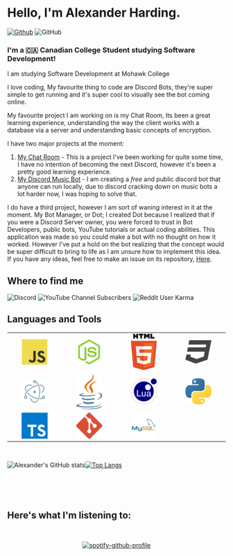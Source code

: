 # Hello, I'm Alexander Harding.

[![Github](https://img.shields.io/github/followers/BackwardsUser?label=Follow&style=flat-square)](https://github.com/BackwardsUser)
![GitHub](https://img.shields.io/github/license/BackwardsUser/BackwardsUser?style=flat-square)

### I'm a 🇨🇦 Canadian College Student studying Software Development!

I am studying Software Development at Mohawk College

I love coding, My favourite thing to code are Discord Bots, they're super simple to get running and it's super cool to visually see the bot coming online.

My favourite project I am working on is my Chat Room, Its been a great learning experience, understanding the way the client works with a database via a server and understanding basic concepts of encryption.

I have two major projects at the moment:
1. [My Chat Room](https://github.com/BackwardsUser/Basic-Chat-Room) - This is a project I've been working for quite some time, I have no intention of becoming the next Discord, however it's been a pretty good learning experience.
2. [My Discord Music Bot](https://github.com/BackwardsUser/RadioBot) - I am creating a *free* and public discord bot that anyone can run locally, due to discord cracking down on music bots a lot harder now, I was hoping to solve that.

I do have a third project, however I am sort of waning interest in it at the moment. My Bot Manager, or Dot; I created Dot because I realized that if you were a Discord Server owner, you were forced to trust in Bot Developers, public bots, YouTube tutorials or actual coding abilities. This application was made so you could make a bot with no thought on how it worked. However I've put a hold on the bot realizing that the concept would be super difficult to bring to life as I am unsure how to implement this idea. If you have any ideas, feel free to make an issue on its repository, [Here](https://github.com/BackwardsUser/Dot-Bot-Manager/issues).

## Where to find me
![Discord](https://img.shields.io/discord/1037779805376098356?color=%235865F2&style=flat-square)
![YouTube Channel Subscribers](https://img.shields.io/youtube/channel/subscribers/UC0PlE5BpxH_A_g0q5XqrrNw?color=%23ff0000&style=flat-square)
![Reddit User Karma](https://img.shields.io/reddit/user-karma/combined/Backwards_User__?color=%23ff4500&style=flat-square)

## Languages and Tools
<table width="100">
<tr>
    <td align="center" width="190">
        <img src="./assets/images/javascript.svg" alt="JS" width="60">
    </td>
    <td align="center" width="190">
        <img src="./assets/images/node-js.svg" alt="NJS" width="60">
    </td>
    <td align="center" width="190">
        <img src="./assets/images/html.svg" alt="HTML" width="60">
    </td>
    <td align="center" width="190">
        <img src="./assets/images/css.svg" alt="CSS" width="60">
    </td> 
</tr>
<tr>
    <td align="center" width="190">
        <img src="./assets/images/electron.svg" alt="electron" width="60">
    </td>
    <td align="center" width="190">
        <img src="./assets/images/java.svg" alt="Java" width="60">
    </td>
    <td align="center" width="190">
        <img src="./assets/images/lua.svg" alt="lua" width="60">
    </td>
    <td align="center" width="190">
        <img src="./assets/images/python.svg" alt="PY" width="60">
    </td>
</tr>
<tr>
    <td align="center" width="190">
        <img src="./assets/images/typescript.svg" alt="TS" width="60">
    </td>
    <td align="center" width="190">
        <img src="./assets/images/git.svg" alt="git" width="60">
    </td>
    <td align="center" width="190">
        <img src="./assets/images/mysql.svg" alt="mysql" width="60">
    </td>
    <td align="center" width="190">
        <img src="" alt="" width="60">
    </td>
</tr>
</table>
&nbsp;

![Alexander's GitHub stats](https://github-readme-stats.vercel.app/api?username=BackwardsUser&show_icons=true&count_private=true&theme=transparent&title_color=dddddd&text_color=888888&icon_color=555555)[![Top Langs](https://github-readme-stats.vercel.app/api/top-langs/?username=BackwardsUser&layout=compact&theme=transparent&title_color=dddddd)](https://github.com/anuraghazra/github-readme-stats)

<br/>
<br/>
<br/>

## Here's what I'm listening to:
&nbsp;<div align="center">
[![spotify-github-profile](https://spotify-github-profile.vercel.app/api/view?uid=nxloawbwu9bvwag3boa8kqw35&cover_image=true&theme=default&show_offline=false&background_color=2d2d2dff&bar_color=53b14f&bar_color_cover=true)](https://spotify-github-profile.vercel.app/api/view?uid=nxloawbwu9bvwag3boa8kqw35&redirect=true)
</div>
